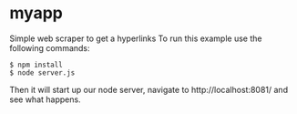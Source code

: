 myapp
================

Simple web scraper to get a hyperlinks
To run this example use the following commands:

``` shell
$ npm install
$ node server.js
```

 Then it will start up our node server, navigate to http://localhost:8081/ and see what happens.


